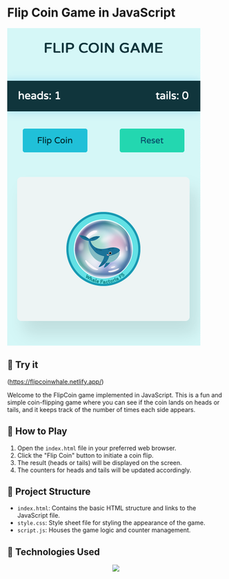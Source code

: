 # Flip Coin Game in JavaScript

![GAME](src/images/flipcoingame.png)

## 🐋  Try it 

(https://flipcoinwhale.netlify.app/)

Welcome to the FlipCoin game implemented in JavaScript. This is a fun and simple coin-flipping game where you can see if the coin lands on heads or tails, and it keeps track of the number of times each side appears.

## 🐋  How to Play

1. Open the `index.html` file in your preferred web browser.
2. Click the "Flip Coin" button to initiate a coin flip.
3. The result (heads or tails) will be displayed on the screen.
4. The counters for heads and tails will be updated accordingly.

## 🌊 Project Structure

- `index.html`: Contains the basic HTML structure and links to the JavaScript file.
- `style.css`: Style sheet file for styling the appearance of the game.
- `script.js`: Houses the game logic and counter management.

## 🐚 Technologies Used

<p align="center">
  <a href="https://skillicons.dev">
    <img src="https://skillicons.dev/icons?i=git,github,html,css,js" />
  </a>
</p>



